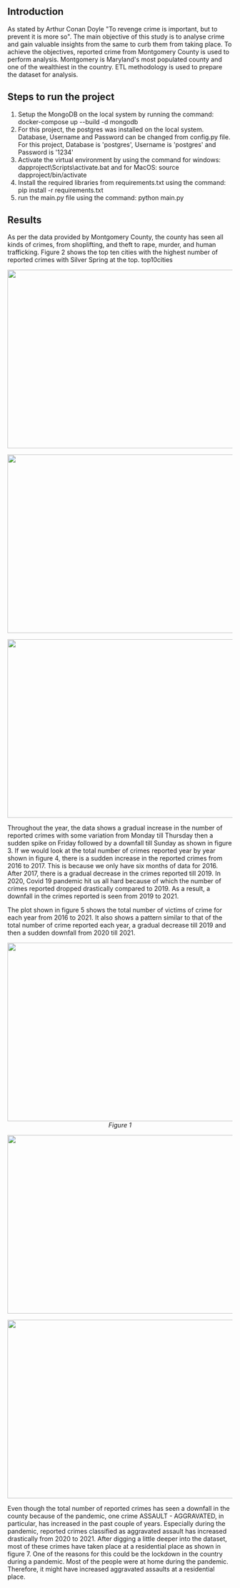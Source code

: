 

## Introduction
As stated by Arthur Conan Doyle "To revenge crime is important, but to prevent it is more so". The main objective of this study is to analyse crime and gain valuable insights from the same to curb them from taking place. To achieve the objectives, reported crime from Montgomery County is used to perform analysis. Montgomery is Maryland's most populated county and one of the wealthiest in the country. ETL methodology is used to prepare the dataset for analysis. 

## Steps to run the project

1. Setup the MongoDB on the local system by running the command: docker-compose up --build -d mongodb 
2. For this project, the postgres was installed on the local system. Database, Username and Password can be changed from 
config.py file. For this project, Database is 'postgres', Username is 'postgres' and Password is '1234'
3. Activate the virtual environment by using the command for windows: dapproject\Scripts\activate.bat and for MacOS: source dapproject/bin/activate
5. Install the required libraries from requirements.txt using the command: pip install -r requirements.txt
6. run the main.py file using the command: python main.py 


## Results
As per the data provided by Montgomery County, the county has seen all kinds of crimes, from shoplifting, and theft to rape, murder, and human trafficking. Figure 2 shows the top ten cities with the highest number of reported crimes with Silver Spring at the top.
top10cities
<p align="center">
  <img 
    width="700"
    height="400"
    src="https://github.com/mayur-said/Analysis-of-Crime-in-USA/blob/main/plots/top10cities.png"
  >
</p>

<p align="center">
  <img 
    width="700"
    height="400"
    src="https://github.com/mayur-said/Analysis-of-Crime-in-USA/blob/main/plots/week.png"
  >
</p>

<p align="center">
  <img 
    width="700"
    height="400"
    src="https://github.com/mayur-said/Analysis-of-Crime-in-USA/blob/main/plots/year.png"
  >
</p>
<!-- ![top10cities](./plots/top10cities.png)
![week](./plots/week.png)
![Image](./plots/year.png) -->


Throughout the year, the data shows a gradual increase in the number of reported crimes with some variation from Monday till Thursday then a sudden spike on Friday followed by a downfall till Sunday as shown in figure 3. If we would look at the total number of crimes reported year by year shown in figure 4, there is a sudden increase in the reported crimes from 2016 to 2017. This is because we only have six months of data for 2016. After 2017, there is a gradual decrease in the crimes reported till 2019. In 2020, Covid 19 pandemic hit us all hard because of which the number of crimes reported dropped drastically compared to 2019. As a result, a downfall in the crimes reported is seen from 2019 to 2021. 

The plot shown in figure 5 shows the total number of victims of crime for each year from 2016 to 2021. It also shows a pattern similar to that of the total number of crime reported each year, a gradual decrease till 2019 and then a sudden downfall from 2020 till 2021.

<p align="center">
  <img 
    width="700"
    height="400"
    src="https://github.com/mayur-said/Analysis-of-Crime-in-USA/blob/main/plots/victims_year.png"
  >
  <em>Figure 1</em>
</p>

<p align="center">
  <img 
    width="700"
    height="400"
    src="https://github.com/mayur-said/Analysis-of-Crime-in-USA/blob/main/plots/assualt.png"
  >
</p>

<p align="center">
  <img 
    width="700"
    height="400"
    src="https://github.com/mayur-said/Analysis-of-Crime-in-USA/blob/main/plots/assault_top_10_cities.png"
  >
</p>


<!-- ![victims_year](./plots/victims_year.png)
![ASSAULT](./plots/assualt.png)
![ASSAULTplace](./plots/assault_top_10_cities.png) -->

Even though the total number of reported crimes has seen a downfall in the county because of the pandemic, one crime ASSAULT - AGGRAVATED, in particular, has increased in the past couple of years. Especially during the pandemic, reported crimes classified as aggravated assault has increased drastically from 2020 to 2021. After digging a little deeper into the dataset, most of these crimes have taken place at a residential place as shown in figure 7. One of the reasons for this could be the lockdown in the country during a pandemic. Most of the people were at home during the pandemic. Therefore, it might have increased aggravated assaults at a residential place.





